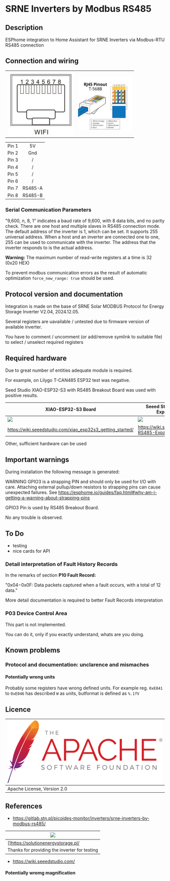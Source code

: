 # SRNE Inverters by Modbus RS485

## Description

ESPhome integration to Home Assistant for SRNE Inverters via Modbus-RTU RS485 connection

## Connection and wiring

| | |
|-|-|
|![ ](images/wifi_port_.jpg)|![ ](images/RJ45pinout.jpg)|


|       |        |
|:-----:|:------:|
| Pin 1 |   5V   |
| Pin 2 |  Gnd   |
| Pin 3 |    /   |
| Pin 4 |   /    | 
| Pin 5 |   /    |
| Pin 6 |   /   |
| Pin 7 | RS485-A |
| Pin 8 | RS485-B |

### Serial Communication Parameters
"9,600, n, 8, 1" indicates a baud rate of 9,600, with 8 data bits, and no parity check.
There are one host and multiple slaves in RS485 connection mode. The default address of the inverter is 1, which can be set. It supports 255
universal address. When a host and an inverter are connected one to one, 255 can be used to communicate with the inverter. The address that the
inverter responds to is the actual address.

**Warning:**  The maximum number of read-write registers at a time is 32 (0x20 HEX)

To prevent modbus communication errors as the result of automatic optimization `force_new_range: true` should be used.



## Protocol version and documentation

Integration is made on the base of SRNE Solar MODBUS Protocol for Energy Storage Inverter V2.04, 2024.12.05.

Several registers are uavailable / untested due to firmware version of available inverter.

You have to comment / uncomment (or add/remove symlink to suitable file) to select / unselect required registers

## Required hardware

Due to great number of entities adequate module is required.

For example, on Lilygo T-CAN485 ESP32 test was negative.

Seed Studio XIAO-ESP32-S3 with RS485 Breakout Board was used with positive results.


| XIAO-ESP32-S3 Board | Seeed Studio XIAO RS485-Expansion-Board |
|---|---|
|![](https://camo.githubusercontent.com/013aa37d2d62b45d8145409b2ffda2ab64a50f7bc7443aff66ad74274bd8fa26/68747470733a2f2f66696c65732e736565656473747564696f2e636f6d2f77696b692f7869616f5f746f706963706167652f657370333273332e6a7067)|![](https://files.seeedstudio.com/wiki/rs485_ExpansionBoard/hadware.jpg)|
| https://wiki.seeedstudio.com/xiao_esp32s3_getting_started/ | https://wiki.seeedstudio.com/XIAO-RS485-Expansion-Board/|

Other, sufficient hardware can be used

## Important warnings

During installation the following message is generated:

WARNING GPIO3 is a strapping PIN and should only be used for I/O with care.
Attaching external pullup/down resistors to strapping pins can cause unexpected failures.
See https://esphome.io/guides/faq.html#why-am-i-getting-a-warning-about-strapping-pins

GPIO3 Pin is used by RS485 Breakout Board.

No any trouble is observed.

## To Do

* testing
* nice cards for API

### Detail interpretation of Fault History Records

In the remarks of section **P10 Fault Record:**

"0x04−0x0F: Data packets captured when a fault occurs,  with a total of 12 data."

More detail documentation is required to better Fault Records interpretation


### P03 Device Control Area

This part is not implemented.

You can do it, only if you exactly understand, whats are you doing.

## Known problems

### Protocol and documentation: unclarence and mismaches

#### Potentially wrong units

Probably some registers have wrong defined units. For example reg. `0xE041` to `0xE046` has described `W` as units, butformat is defined as `%.1fV`

## **Licence**

|[![](images/ASF_Logo.svg)](https://www.apache.org/licenses/LICENSE-2.0)|
|-|
| Apache License, Version 2.0 |

## **References**

* <https://gitlab.stn.pl/picoides-monitor/inverters/srne-inverters-by-modbus-rs485/>

|![](https://solutionenergystorage.pl/wp-content/uploads/2024/04/logo-new.png.avif) |
|-|
| []<https://solutionenergystorage.pl/> |
| Thanks for providing the inverter for testing |

* <https://wiki.seeedstudio.com/>

#### Potentially wromg magnification
